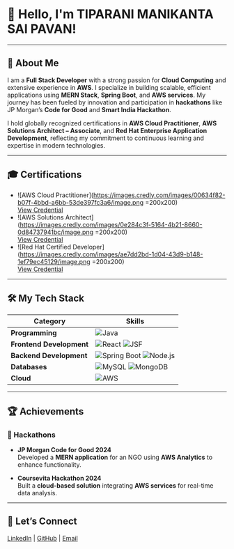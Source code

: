 # 👋 Hello, I'm TIPARANI MANIKANTA SAI PAVAN!

---

## 🌟 About Me

I am a **Full Stack Developer** with a strong passion for **Cloud Computing** and extensive experience in **AWS**. I specialize in building scalable, efficient applications using **MERN Stack**, **Spring Boot**, and **AWS services**. My journey has been fueled by innovation and participation in **hackathons** like JP Morgan’s **Code for Good** and **Smart India Hackathon**.  

I hold globally recognized certifications in **AWS Cloud Practitioner**, **AWS Solutions Architect – Associate**, and **Red Hat Enterprise Application Development**, reflecting my commitment to continuous learning and expertise in modern technologies.

---

## 🎓 Certifications

- ![AWS Cloud Practitioner](https://images.credly.com/images/00634f82-b07f-4bbd-a6bb-53de397fc3a6/image.png =200x200)  
  [View Credential](https://www.credly.com/badges/559c1cc5-609f-45de-8cc6-5a4dcae4815a/public_url)  
- ![AWS Solutions Architect](https://images.credly.com/images/0e284c3f-5164-4b21-8660-0d84737941bc/image.png =200x200)  
  [View Credential](https://www.credly.com/badges/cf16d0f4-a257-4fe9-9bc8-81f4e210a2c5/public_url)  
- ![Red Hat Certified Developer](https://images.credly.com/images/ae7dd2bd-1d04-43d9-b148-1ef79ec45129/image.png =200x200)  
  [View Credential](https://www.credly.com/badges/ee574b74-8eca-4b10-95e8-dfd65300dbd1/public_url)

---

## 🛠️ My Tech Stack

| **Category**           | **Skills**                                                                                 |
|------------------------|-------------------------------------------------------------------------------------------|
| **Programming**         | ![Java](https://img.shields.io/badge/Java-ED8B00?style=for-the-badge&logo=java&logoColor=white) |
| **Frontend Development**| ![React](https://img.shields.io/badge/React-61DAFB?style=for-the-badge&logo=react&logoColor=black) ![JSF](https://img.shields.io/badge/JSF-lightgrey?style=for-the-badge) |
| **Backend Development** | ![Spring Boot](https://img.shields.io/badge/Spring%20Boot-6DB33F?style=for-the-badge&logo=spring-boot&logoColor=white) ![Node.js](https://img.shields.io/badge/Node.js-339933?style=for-the-badge&logo=nodedotjs&logoColor=white) |
| **Databases**           | ![MySQL](https://img.shields.io/badge/MySQL-4479A1?style=for-the-badge&logo=mysql&logoColor=white) ![MongoDB](https://img.shields.io/badge/MongoDB-47A248?style=for-the-badge&logo=mongodb&logoColor=white) |
| **Cloud**               | ![AWS](https://img.shields.io/badge/AWS-232F3E?style=for-the-badge&logo=amazon-aws&logoColor=white) |

---

## 🏆 Achievements

### 🚀 Hackathons
- **JP Morgan Code for Good 2024**  
  Developed a **MERN application** for an NGO using **AWS Analytics** to enhance functionality.

- **Coursevita Hackathon 2024**  
  Built a **cloud-based solution** integrating **AWS services** for real-time data analysis.

---

## 🚀 Let’s Connect

[LinkedIn](https://www.linkedin.com) | [GitHub](https://github.com) | [Email](mailto:tiparanimaniksai@gmail.com)
